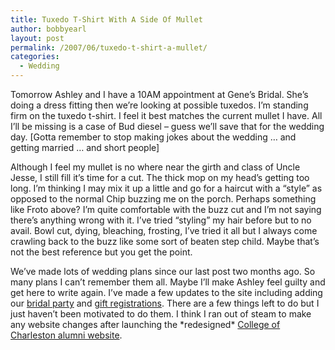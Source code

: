 ```yaml
---
title: Tuxedo T-Shirt With A Side Of Mullet
author: bobbyearl
layout: post
permalink: /2007/06/tuxedo-t-shirt-a-mullet/
categories:
  - Wedding
---
```

Tomorrow Ashley and I have a 10AM appointment at Gene&#8217;s Bridal. She&#8217;s doing a dress fitting then we&#8217;re looking at possible tuxedos. I&#8217;m standing firm on the tuxedo t-shirt. I feel it best matches the current mullet I have. All I&#8217;ll be missing is a case of Bud diesel &#8211; guess we&#8217;ll save that for the wedding day. [Gotta remember to stop making jokes about the wedding &#8230; and getting married &#8230; and short people]

Although I feel my mullet is no where near the girth and class of Uncle Jesse, I still fill it&#8217;s time for a cut. The thick mop on my head&#8217;s getting too long. I&#8217;m thinking I may mix it up a little and go for a haircut with a &#8220;style&#8221; as opposed to the normal Chip buzzing me on the porch. Perhaps something like Froto above? I&#8217;m quite comfortable with the buzz cut and I&#8217;m not saying there&#8217;s anything wrong with it. I&#8217;ve tried &#8220;styling&#8221; my hair before but to no avail. Bowl cut, dying, bleaching, frosting, I&#8217;ve tried it all but I always come crawling back to the buzz like some sort of beaten step child. Maybe that&#8217;s not the best reference but you get the point.

We&#8217;ve made lots of wedding plans since our last post two months ago. So many plans I can&#8217;t remember them all. Maybe I&#8217;ll make Ashley feel guilty and get here to write again. I&#8217;ve made a few updates to the site including adding our [bridal party][1] and [gift registrations][2]. There are a few things left to do but I just haven&#8217;t been motivated to do them. I think I ran out of steam to make any website changes after launching the \*redesigned\* [College of Charleston alumni website][3].

 [1]: http://simplyearl.com/wedding/party/ "View Our Bridal Party"
 [2]: http://simplyearl.com/wedding/registry/ "View Our Gift Registrations"
 [3]: http://alumni.cofc.edu "College of Charleston Alumni Site"
